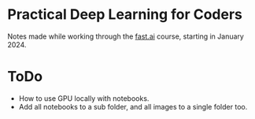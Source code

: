 # Practical Deep Learning for Coders
Notes made while working through the [fast.ai](https://course.fast.ai/) course, starting in January 2024.

# ToDo

- How to use GPU locally with notebooks.
- Add all notebooks to a sub folder, and all images to a single folder too.

